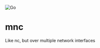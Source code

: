 ![Go](https://github.com/TheHippo/mnc/workflows/Go/badge.svg?branch=master)
# mnc
Like nc, but over multiple network interfaces
